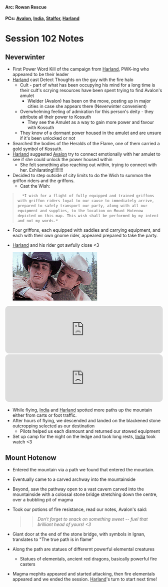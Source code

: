 #### Arc: Rowan Rescue
#### PCs: [Avalon](PCs/Current/Avalon.md), [India](PCs/Current/India.md), [Stalfor](PCs/Current/Stalfor.md), [Harland](PCs/Current/Harland.md)

# Session 102 Notes

## Neverwinter
- First Power Word Kill of the campaign from [Harland](PCs/Current/Harland.md), PWK-ing who appeared to be their leader
- [Harland](PCs/Current/Harland.md) cast Detect Thoughts on the guy with the fire halo
	- Cult - part of what has been occupying his mind for a long time is their cult's scrying resources have been spent trying to find Avalon's amulet
		- Wielder (Avalon) has been on the move, posting up in major cities in case she appears there (Neverwinter convenient)
	- Overwhelming feeling of admiration for this person's deity - they attribute all their power to Kossuth 
		- They see the Amulet as a way to gain more power and favour with Kossuth
	- They know of a dormant power housed in the amulet and are unsure if it's been unlocked or not
- Searched the bodies of the Heralds of the Flame, one of them carried a gold symbol of Kossuth.
- [Harland](PCs/Current/Harland.md) suggested [Avalon](PCs/Current/Avalon.md) try to connect emotionally with her amulet to see if she could unlock the power housed within
	- She felt something also reaching out within, trying to connect with her. Exhilarating!!!!!!!!
- Decided to step outside of city limits to do the Wish to summon the griffon riders and the griffons.
	- Cast the Wish:
> 		*I wish for a flight of fully equipped and trained griffons with griffon riders loyal to our cause to immediately arrive, prepared to safely transport our party, along with all our equipment and supplies, to the location on Mount Hotenow depicted on this map. This wish shall be performed by my intent and not my words.*

- Four griffons, each equipped with saddles and carrying equipment, and each with their own gnome rider, appeared prepared to take the party.
- [Harland](PCs/Current/Harland.md) and his rider got awfully close <3

	![](Pictures/Session102-1.gif)

<iframe style="border-radius:12px" src="https://open.spotify.com/embed/track/2QTDuJIGKUjR7E2Q6KupIh?utm_source=generator" width="100%" height="152" frameBorder="0" allowfullscreen="" allow="autoplay; clipboard-write; encrypted-media; fullscreen; picture-in-picture" loading="lazy"></iframe>
<iframe style="border-radius:12px" src="https://open.spotify.com/embed/track/5yyqx4brn6Bm9U1Rj9ENnz?utm_source=generator" width="100%" height="152" frameBorder="0" allowfullscreen="" allow="autoplay; clipboard-write; encrypted-media; fullscreen; picture-in-picture" loading="lazy"></iframe>

- While flying, [India](PCs/Current/India.md) and [Harland](PCs/Current/Harland.md) spotted more paths up the mountain either from carts or foot traffic.
- After hours of flying, we descended and landed on the blackened stone outcropping selected as our destination
	- Pilots helped us each dismount and returned our stowed equipment
- Set up camp for the night on the ledge and took long rests, [India](PCs/Current/India.md) took watch <3

## Mount Hotenow
- Entered the mountain via a path we found that entered the mountain. 
- Eventually came to a carved archway into the mountainside
- Beyond, saw the pathway open to a vast cavern carved into the mountainside with a colossal stone bridge stretching down the centre, over a bubbling pit of magma
- Took our potions of fire resistance, read our notes, Avalon's said:
	>> *Don't forget to snack on something sweet -- fuel that brilliant head of yours! <3*
	
- Giant door at the end of the stone bridge, with symbols in Ignan, translates to "The true path is in flame"
- Along the path are statues of differernt powerful elemental creatures
	- Statues of elementals, ancient red dragons, basically powerful fire casters
- Magma mephits appeared and started attacking, then fire elementals appeared and we ended the session. [Harland](PCs/Current/Harland.md)'s turn to start next time!